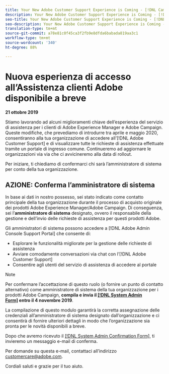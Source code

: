 ```yaml
---
title: Your New Adobe Customer Support Experience is Coming - [!DNL Campaign] deploy contact
description: Your New Adobe Customer Support Experience is Coming - [!DNL Campaign] deploy contact
seo-title: Your New Adobe Customer Support Experience is Coming - [!DNL Campaign] deploy contact
seo-description: Your New Adobe Customer Support Experience is Coming - [!DNL Campaign] deploy contact
translation-type: tm+mt
source-git-commit: a78e81c0f45ca3f2fb9e8dfda6babada819aa3c1
workflow-type: tm+mt
source-wordcount: '340'
ht-degree: 88%

---
```



# Nuova esperienza di accesso all’Assistenza clienti Adobe disponibile a breve

**21 ottobre 2019**

Stiamo lavorando ad alcuni miglioramenti chiave dell’esperienza del servizio di assistenza per i clienti di Adobe Experience Manager e Adobe Campaign. Queste modifiche, che prevediamo di introdurre tra aprile e maggio 2020, consentiranno alla tua organizzazione di accedere all’[!DNL Adobe Customer Support] e di visualizzare tutte le richieste di assistenza effettuate tramite un portale di ingresso comune. Continueremo ad aggiornare le organizzazioni via via che ci avvicineremo alla data di rollout.

Per iniziare, ti chiediamo di confermarci chi sarà l’amministratore di sistema per conto della tua organizzazione.

## AZIONE: Conferma l’amministratore di sistema

In base ai dati in nostro possesso, sei stato indicato come contatto principale della tua organizzazione durante il processo di acquisto originale dei prodotti Adobe Experience Manager/Adobe Campaign. Di conseguenza, sei l’**amministratore di sistema** designato, ovvero il responsabile della gestione e dell’invio delle richieste di assistenza per questi prodotti Adobe.

Gli amministratori di sistema possono accedere a [!DNL Adobe Admin Console Support Portal] che consente di:

* Esplorare le funzionalità migliorate per la gestione delle richieste di assistenza
* Avviare comodamente conversazioni via chat con l’[!DNL Adobe Customer Support]
* Consentire agli utenti del servizio di assistenza di accedere al portale

>[!NOTE]
>
>Per confermare l’accettazione di questo ruolo (o fornire un punto di contatto alternativo) come amministratore di sistema della tua organizzazione per i prodotti Adobe Campaign, **compila e invia il [[!DNL System Admin Form]](https://adobe.allegiancetech.com/cgi-bin/qwebcorporate.dll?idx=N5M8RY) entro il 4 novembre 2019**.
>
>La compilazione di questo modulo garantirà la corretta assegnazione delle credenziali all’amministratore di sistema designato dall’organizzazione e ci consentirà di fornire ulteriori dettagli in modo che l’organizzazione sia pronta per le novità disponibili a breve.

Dopo che avremo ricevuto il [[!DNL System Admin Confirmation Form]](https://adobe.allegiancetech.com/cgi-bin/qwebcorporate.dll?idx=N5M8RY), ti invieremo un messaggio e-mail di conferma.

Per domande su questa e-mail, contattaci all’indirizzo customercare@adobe.com.

Cordiali saluti e grazie per il tuo aiuto.
